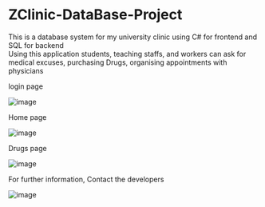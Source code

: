 # ZClinic-DataBase-Project

This is a database system for my university clinic using C# for frontend and SQL for backend                                                  
Using this application students, teaching staffs, and workers
can ask for medical excuses, purchasing Drugs, organising appointments with physicians

login page


![image](https://user-images.githubusercontent.com/68303138/132769182-c8b20201-5543-45fe-a063-0167d9105e50.png)

Home page


![image](https://user-images.githubusercontent.com/68303138/132769278-83b7e388-4b1e-4e7f-afd1-a36395f850d6.png)

Drugs page


![image](https://user-images.githubusercontent.com/68303138/132769361-db7fdb1b-b435-459a-a895-14528baed9b1.png)

For further information, Contact the developers


![image](https://user-images.githubusercontent.com/68303138/132769565-acb5862a-c154-40c4-8805-2f710e96ae03.png)
